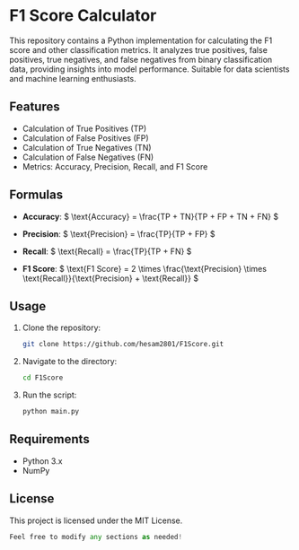 # F1 Score Calculator

This repository contains a Python implementation for calculating the F1 score and other classification metrics. It analyzes true positives, false positives, true negatives, and false negatives from binary classification data, providing insights into model performance. Suitable for data scientists and machine learning enthusiasts.

## Features

- Calculation of True Positives (TP)
- Calculation of False Positives (FP)
- Calculation of True Negatives (TN)
- Calculation of False Negatives (FN)
- Metrics: Accuracy, Precision, Recall, and F1 Score

## Formulas

- **Accuracy**: 
  $
  \text{Accuracy} = \frac{TP + TN}{TP + FP + TN + FN}
  $

- **Precision**: 
  $
  \text{Precision} = \frac{TP}{TP + FP}
  $

- **Recall**: 
  $
  \text{Recall} = \frac{TP}{TP + FN}
  $

- **F1 Score**: 
  $
  \text{F1 Score} = 2 \times \frac{\text{Precision} \times \text{Recall}}{\text{Precision} + \text{Recall}}
  $

## Usage

1. Clone the repository:
   ```bash
   git clone https://github.com/hesam2801/F1Score.git

2. Navigate to the directory:
    ```bash
    cd F1Score
    ```
3. Run the script:
    ```bash
    python main.py
    ```
## Requirements
- Python 3.x
- NumPy
## License
This project is licensed under the MIT License.
```python
Feel free to modify any sections as needed!
```